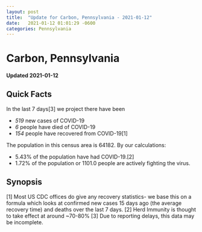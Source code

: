 ```yaml
---
layout: post
title:  "Update for Carbon, Pennsylvania - 2021-01-12"
date:   2021-01-12 01:01:29 -0600
categories: Pennsylvania
---
```


# Carbon, Pennsylvania
#### Updated 2021-01-12

## Quick Facts

In the last 7 days[3] we project there have been
- *519* new cases of COVID-19
- *6* people have died of COVID-19
- *154* people have recovered from COVID-19[1]

The population in this census area is 64182. By our calculations:
- 5.43% of the population have had COVID-19.[2]
- 1.72% of the population or 1101.0 people are actively fighting the virus.

## Synopsis




[1] Most US CDC offices do give any recovery statistics- we base this on a formula which looks at confirmed new cases
15 days ago (the average recovery time) and deaths over the last 7 days.
[2] Herd Immunity is thought to take effect at around ~70-80%
[3] Due to reporting delays, this data may be incomplete. 
    